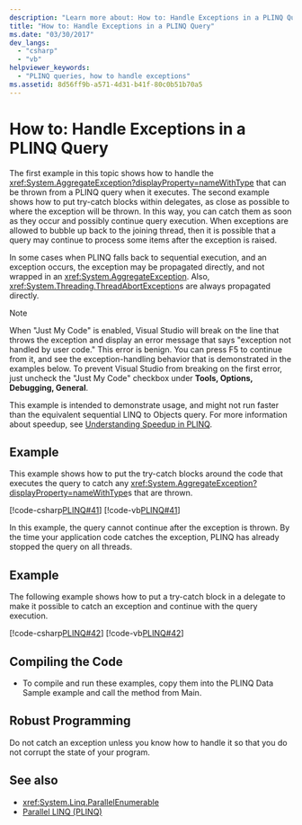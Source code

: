 ```yaml
---
description: "Learn more about: How to: Handle Exceptions in a PLINQ Query"
title: "How to: Handle Exceptions in a PLINQ Query"
ms.date: "03/30/2017"
dev_langs:
  - "csharp"
  - "vb"
helpviewer_keywords:
  - "PLINQ queries, how to handle exceptions"
ms.assetid: 8d56ff9b-a571-4d31-b41f-80c0b51b70a5
---
```

# How to: Handle Exceptions in a PLINQ Query

The first example in this topic shows how to handle the <xref:System.AggregateException?displayProperty=nameWithType> that can be thrown from a PLINQ query when it executes. The second example shows how to put try-catch blocks within delegates, as close as possible to where the exception will be thrown. In this way, you can catch them as soon as they occur and possibly continue query execution. When exceptions are allowed to bubble up back to the joining thread, then it is possible that a query may continue to process some items after the exception is raised.

In some cases when PLINQ falls back to sequential execution, and an exception occurs, the exception may be propagated directly, and not wrapped in an <xref:System.AggregateException>. Also, <xref:System.Threading.ThreadAbortException>s are always propagated directly.

> [!NOTE]
> When "Just My Code" is enabled, Visual Studio will break on the line that throws the exception and display an error message that says "exception not handled by user code." This error is benign. You can press F5 to continue from it, and see the exception-handling behavior that is demonstrated in the examples below. To prevent Visual Studio from breaking on the first error, just uncheck the "Just My Code" checkbox under **Tools, Options, Debugging, General**.
>
> This example is intended to demonstrate usage, and might not run faster than the equivalent sequential LINQ to Objects query. For more information about speedup, see [Understanding Speedup in PLINQ](understanding-speedup-in-plinq.md).

## Example

This example shows how to put the try-catch blocks around the code that executes the query to catch any <xref:System.AggregateException?displayProperty=nameWithType>s that are thrown.

[!code-csharp[PLINQ#41](../../../samples/snippets/csharp/VS_Snippets_Misc/plinq/cs/plinqsamples.cs#41)]
[!code-vb[PLINQ#41](../../../samples/snippets/visualbasic/VS_Snippets_Misc/plinq/vb/plinqsnippets1.vb#41)]

In this example, the query cannot continue after the exception is thrown. By the time your application code catches the exception, PLINQ has already stopped the query on all threads.

## Example

The following example shows how to put a try-catch block in a delegate to make it possible to catch an exception and continue with the query execution.

[!code-csharp[PLINQ#42](../../../samples/snippets/csharp/VS_Snippets_Misc/plinq/cs/plinqsamples.cs#42)]
[!code-vb[PLINQ#42](../../../samples/snippets/visualbasic/VS_Snippets_Misc/plinq/vb/plinqsnippets1.vb#42)]

## Compiling the Code

- To compile and run these examples, copy them into the PLINQ Data Sample example and call the method from Main.

## Robust Programming

Do not catch an exception unless you know how to handle it so that you do not corrupt the state of your program.

## See also

- <xref:System.Linq.ParallelEnumerable>
- [Parallel LINQ (PLINQ)](introduction-to-plinq.md)
